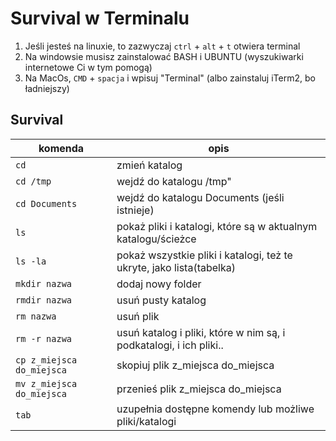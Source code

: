 Survival w Terminalu
====================

1. Jeśli jesteś na linuxie, to zazwyczaj `ctrl` + `alt` + `t` otwiera terminal
2. Na windowsie musisz zainstalować BASH i UBUNTU (wyszukiwarki internetowe Ci w tym pomogą)
3. Na MacOs, `CMD` + `spacja` i wpisuj "Terminal" (albo zainstaluj iTerm2, bo ładniejszy)

## Survival

|komenda|opis|
|---|---|
|`cd`|zmień katalog|
|`cd /tmp`|wejdź do katalogu /tmp"
|`cd Documents`|wejdź do katalogu Documents (jeśli istnieje)|
|`ls`|pokaż pliki i katalogi, które są w aktualnym katalogu/ścieżce|
|`ls -la`| pokaż wszystkie pliki i katalogi, też te ukryte, jako lista(tabelka)|
|`mkdir nazwa`|dodaj nowy folder|
|`rmdir nazwa`|usuń pusty katalog|
|`rm nazwa`|usuń plik|
|`rm -r nazwa`|usuń katalog i pliki, które w nim są, i podkatalogi, i ich pliki..|
|`cp z_miejsca do_miejsca`|skopiuj plik z_miejsca do_miejsca|
|`mv z_miejsca do_miejsca`|przenieś plik z_miejsca do_miejsca|
|`tab`|uzupełnia dostępne komendy lub możliwe pliki/katalogi|